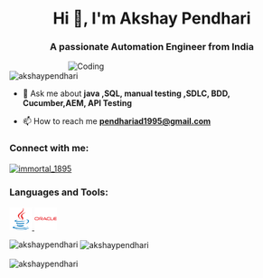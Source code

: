 <!--![MasterHead](https://qph.cf2.quoracdn.net/main-qimg-8bcfaef95f0b4d36d0c13794c0b23f05)]-->
<h1 align="center">Hi 👋, I'm Akshay Pendhari</h1>
<h3 align="center">A passionate Automation Engineer from India</h3>
<img align="right" alt="Coding" width="400" src=https://camo.githubusercontent.com/5ddf73ad3a205111cf8c686f687fc216c2946a75005718c8da5b837ad9de78c9/68747470733a2f2f7468756d62732e6766796361742e636f6d2f4576696c4e657874446576696c666973682d736d616c6c2e676966>

<p align="left"> <img src="https://komarev.com/ghpvc/?username=akshaypendhari&label=Profile%20views&color=0e75b6&style=flat" alt="akshaypendhari" /> </p>

- 💬 Ask me about **java ,SQL, manual testing ,SDLC, BDD, Cucumber,AEM, API Testing**

- 📫 How to reach me **pendhariad1995@gmail.com**

<h3 align="left">Connect with me:</h3>
<p align="left">
<a href="https://instagram.com/immortal_1895" target="blank"><img align="center" src="https://raw.githubusercontent.com/rahuldkjain/github-profile-readme-generator/master/src/images/icons/Social/instagram.svg" alt="immortal_1895" height="30" width="40" /></a>
</p>

<h3 align="left">Languages and Tools:</h3>
<p align="left"> <a href="https://www.w3.org/html/" target="_blank" rel="noreferrer"> </a> <a href="https://www.java.com" target="_blank" rel="noreferrer"> <img src="https://raw.githubusercontent.com/devicons/devicon/master/icons/java/java-original.svg" alt="java" width="40" height="40"/> </a> <a href="https://www.oracle.com/" target="_blank" rel="noreferrer"> <img src="https://raw.githubusercontent.com/devicons/devicon/master/icons/oracle/oracle-original.svg" alt="oracle" width="40" height="40"/> </a> </p>

<p><img align="left" src="https://github-readme-stats.vercel.app/api/top-langs?username=akshaypendhari&show_icons=true&locale=en&layout=compact" alt="akshaypendhari" /></p>

<p>&nbsp;<img align="center" src="https://github-readme-stats.vercel.app/api?username=akshaypendhari&show_icons=true&locale=en" alt="akshaypendhari" /></p>

<p><img align="center" src="https://github-readme-streak-stats.herokuapp.com/?user=akshaypendhari&" alt="akshaypendhari" /></p>
